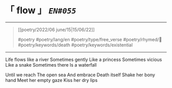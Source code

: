 # &#12300; flow &#12301; *`EN#055`*

---

> [[poetry/2022/06 june/15|15/06/22]]
> 
> #poetry 
> #poetry/lang/en 
> #poetry/type/free_verse 
> #poetry/rhymed/🔴 
> #poetry/keywords/death #poetry/keywords/existential 

---

Life flows like a river
Sometimes gently
Like a princess
Sometimes vicious
Like a snake
Sometimes there
Is a waterfall

Until we reach
The open sea
And embrace
Death itself
Shake her bony hand
Meet her empty gaze
Kiss her dry lips